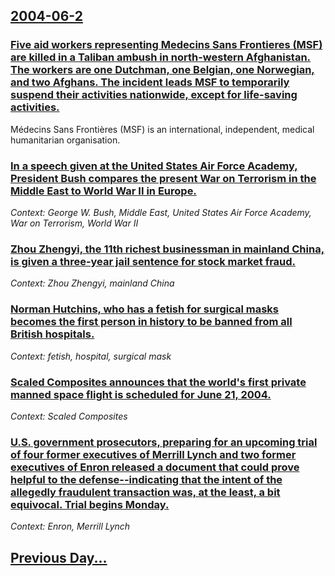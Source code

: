 ## [2004-06-2](/news/2004/06/2/index.md)

### [ Five aid workers representing Medecins Sans Frontieres (MSF) are killed in a Taliban ambush in north-western Afghanistan. The workers are one Dutchman, one Belgian, one Norwegian, and two Afghans. The incident leads MSF to temporarily suspend their activities nationwide, except for life-saving activities. ](/news/2004/06/2/five-aid-workers-representing-ma-c-decins-sans-frontia-res-msf-are-killed-in-a-taliban-ambush-in-north-western-afghanistan-the-workers-are.md)
Médecins Sans Frontières (MSF) is an international, independent, medical humanitarian organisation.

### [ In a speech given at the United States Air Force Academy, President Bush compares the present War on Terrorism in the Middle East to World War&nbsp;II in Europe. ](/news/2004/06/2/in-a-speech-given-at-the-united-states-air-force-academy-president-bush-compares-the-present-war-on-terrorism-in-the-middle-east-to-world.md)
_Context: George W. Bush, Middle East, United States Air Force Academy, War on Terrorism, World War&nbsp;II_

### [ Zhou Zhengyi, the 11th richest businessman in mainland China, is given a three-year jail sentence for stock market fraud. ](/news/2004/06/2/zhou-zhengyi-the-11th-richest-businessman-in-mainland-china-is-given-a-three-year-jail-sentence-for-stock-market-fraud.md)
_Context: Zhou Zhengyi, mainland China_

### [ Norman Hutchins, who has a fetish for surgical masks becomes the first person in history to be banned from all British hospitals. ](/news/2004/06/2/norman-hutchins-who-has-a-fetish-for-surgical-masks-becomes-the-first-person-in-history-to-be-banned-from-all-british-hospitals.md)
_Context: fetish, hospital, surgical mask_

### [ Scaled Composites announces that the world's first private manned space flight is scheduled for June 21, 2004. ](/news/2004/06/2/scaled-composites-announces-that-the-world-s-first-private-manned-space-flight-is-scheduled-for-june-21-2004.md)
_Context: Scaled Composites_

### [ U.S. government prosecutors, preparing for an upcoming trial of four former executives of Merrill Lynch and two former executives of Enron released a document that could prove helpful to the defense--indicating that the intent of the allegedly fraudulent transaction was, at the least, a bit equivocal. Trial begins Monday. ](/news/2004/06/2/u-s-government-prosecutors-preparing-for-an-upcoming-trial-of-four-former-executives-of-merrill-lynch-and-two-former-executives-of-enron.md)
_Context: Enron, Merrill Lynch_

## [Previous Day...](/news/2004/06/1/index.md)

